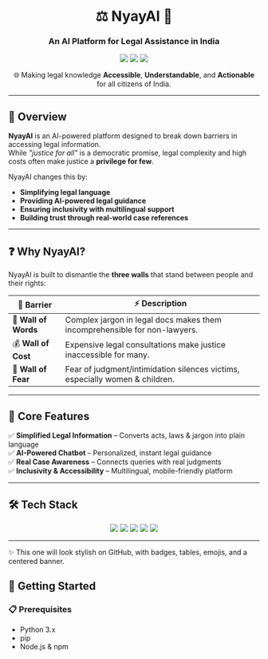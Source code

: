 <!-- Project Banner -->
<h1 align="center">⚖️ NyayAI 🤖</h1>
<h3 align="center">An AI Platform for Legal Assistance in India</h3>

<p align="center">
  <img src="https://img.shields.io/badge/AI-Legal%20Tech-blueviolet?style=for-the-badge&logo=ai" />
  <img src="https://img.shields.io/badge/License-MIT-green?style=for-the-badge" />
  <img src="https://img.shields.io/badge/Made%20with-%E2%9D%A4-red?style=for-the-badge" />
</p>

<p align="center">
  🌐 Making legal knowledge <b>Accessible</b>, <b>Understandable</b>, and <b>Actionable</b> for all citizens of India.
</p>

---

## 🌟 Overview
**NyayAI** is an AI-powered platform designed to break down barriers in accessing legal information.  
While *"justice for all"* is a democratic promise, legal complexity and high costs often make justice a **privilege for few**.  

NyayAI changes this by:  
- **Simplifying legal language**  
- **Providing AI-powered legal guidance**  
- **Ensuring inclusivity with multilingual support**  
- **Building trust through real-world case references**  

---

## ❓ Why NyayAI?
NyayAI is built to dismantle the **three walls** that stand between people and their rights:

| 🚧 Barrier | ⚡ Description |
|------------|----------------|
| 🧱 **Wall of Words** | Complex jargon in legal docs makes them incomprehensible for non-lawyers. |
| 💰 **Wall of Cost** | Expensive legal consultations make justice inaccessible for many. |
| 🤫 **Wall of Fear** | Fear of judgment/intimidation silences victims, especially women & children. |

---

## 🔑 Core Features
✅ **Simplified Legal Information** – Converts acts, laws & jargon into plain language  
✅ **AI-Powered Chatbot** – Personalized, instant legal guidance  
✅ **Real Case Awareness** – Connects queries with real judgments  
✅ **Inclusivity & Accessibility** – Multilingual, mobile-friendly platform  

---

## 🛠️ Tech Stack
<p align="center">
  <img src="https://img.shields.io/badge/Frontend-JavaScript-yellow?style=for-the-badge&logo=javascript" />
  <img src="https://img.shields.io/badge/Backend-Flask-blue?style=for-the-badge&logo=python" />
  <img src="https://img.shields.io/badge/Chatbot-RASA-orange?style=for-the-badge" />
  <img src="https://img.shields.io/badge/AI-LLMs (LLaMA 3.1)-blueviolet?style=for-the-badge" />
  <img src="https://img.shields.io/badge/Deployment-Ollama-green?style=for-the-badge" />
</p>

---

✨ This one will look stylish on GitHub, with badges, tables, emojis, and a centered banner.
## 🚀 Getting Started

### 📋 Prerequisites
- Python 3.x  
- pip  
- Node.js & npm  
